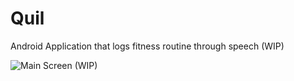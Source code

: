 # Quil
Android Application that logs fitness routine through speech (WIP)


![Main Screen (WIP)](https://raw.githubusercontent.com/zryan2/Quil/quil_screenshot_1.png/)
